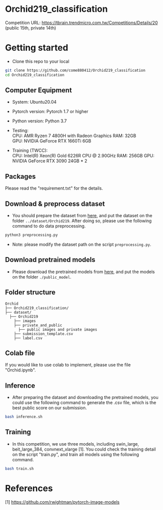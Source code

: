 # Orchid219_classification
Competition URL: https://tbrain.trendmicro.com.tw/Competitions/Details/20 (public 15th, private 14th)

# Getting started
- Clone this repo to your local
``` bash
git clone https://github.com/come880412/Orchid219_classification
cd Orchid219_classification
```

## Computer Equipment
- System: Ubuntu20.04
- Pytorch version: Pytorch 1.7 or higher
- Python version: Python 3.7
- Testing:  
CPU: AMR Ryzen 7 4800H with Radeon Graphics
RAM: 32GB  
GPU: NVIDIA GeForce RTX 1660Ti 6GB  

- Training (TWCC):  
CPU: Intel(R) Xeon(R) Gold 6226R CPU @ 2.90GHz
RAM: 256GB
GPU: NVIDIA GeForce RTX 3090 24GB * 2

## Packages
Please read the "requirement.txt" for the details.

## Download & preprocess dataset
- You should prepare the dataset from [here](https://tbrain.trendmicro.com.tw/Competitions/Details/20), and put the dataset on the folder `../dataset/Orchid219`. After doing so, please use the following command to do data preprocessing.
``` bash
python3 preprocessing.py 
```
- Note: please modify the dataset path on the script `preprocessing.py`.

## Download pretrained models
- Please download the pretrained models from [here](https://drive.google.com/drive/folders/1vjMn-smi6Fj7JLQ--BHu3vbFe9HTOooG?usp=sharing), and put the models on the folder `./public_model`.

## Folder structure
``` 
Orchid
├── Orchid219_classification/ 
├── dataset/ 
  ├── Orchid219
    ├── images
    ├── private_and_public
      ├── public images and private images
    ├── submission_template.csv
    ├── label.csv

``` 

## Colab file
If you would like to use colab to implement, please use the file "Orchid.ipynb".

## Inference
- After preparing the dataset and downloading the pretrained models, you could use the following command to generate the .csv file, which is the best public score on our submission.
``` bash
bash inference.sh
```

## Training
- In this competition, we use three models, including swin_large, beit_large_384, convnext_xlarge [1]. You could check the training detail on the script "train.py", and train all models using the following command.
``` bash
bash train.sh
```

# References
[1] https://github.com/rwightman/pytorch-image-models
